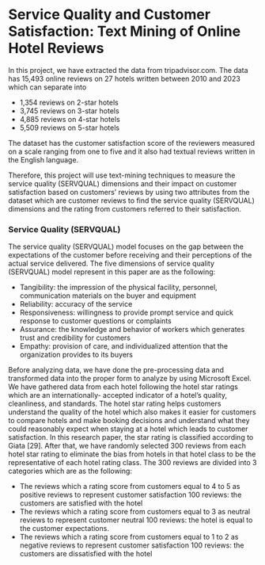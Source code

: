 # Service Quality and Customer Satisfaction: Text Mining of Online Hotel Reviews
In this project, we have extracted the data from tripadvisor.com. The data has 15,493 online reviews on 27 hotels written between 2010 and 2023 which can separate into
- 1,354 reviews on 2-star hotels
- 3,745 reviews on 3-star hotels
- 4,885 reviews on 4-star hotels
- 5,509 reviews on 5-star hotels

The dataset has the customer satisfaction score of the reviewers measured on a scale ranging from one to five and it also had textual reviews written in the English language. 

Therefore, this project will use text-mining techniques to measure the service quality (SERVQUAL) dimensions and their impact on customer satisfaction based on customers’ reviews by using two attributes from the dataset which are customer reviews to find the service quality (SERVQUAL) dimensions and the rating from customers referred to their satisfaction. 

### Service Quality (SERVQUAL)
The service quality (SERVQUAL) model focuses on the gap between the expectations of the customer before receiving and their perceptions of the actual service delivered. The five dimensions of service quality (SERVQUAL) model represent in this paper are as the following:
- Tangibility: the impression of the physical facility, personnel, communication materials on the buyer and equipment
- Reliability: accuracy of the service
- Responsiveness: willingness to provide prompt service and quick response to customer questions or complaints
- Assurance: the knowledge and behavior of workers which generates trust and credibility for customers
- Empathy: provision of care, and individualized attention that the organization provides to its buyers

Before analyzing data, we have done the pre-processing data and transformed data into the proper form to analyze by using Microsoft Excel. We have gathered data from each hotel following the hotel star ratings which are an internationally- accepted indicator of a hotel’s quality, cleanliness, and standards. The hotel star rating helps customers understand the quality of the hotel which also makes it easier for customers to compare hotels and make booking decisions and understand what they could reasonably expect when staying at a hotel which leads to customer satisfaction. In this research paper, the star rating is classified according to Giata [29]. After that, we have randomly selected 300 reviews from each hotel star rating to eliminate the bias from hotels in that hotel class to be the representative of each hotel rating class. The 300 reviews are divided into 3 categories which are as the following:
- The reviews which a rating score from customers equal to 4 to 5 as positive reviews to represent customer satisfaction 100 reviews: the customers are satisfied with the hotel
- The reviews which a rating score from customers equal to 3 as neutral reviews to represent customer neutral 100 reviews: the hotel is equal to the customer expectations.
- The reviews which a rating score from customers equal to 1 to 2 as negative reviews to represent customer satisfaction 100 reviews: the customers are dissatisfied with the hotel
